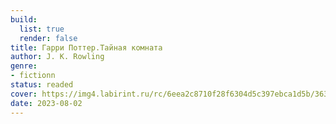 ```yaml
---
build:
  list: true
  render: false
title: Гарри Поттер.Тайная комната
author: J. K. Rowling
genre:
- fictionn
status: readed
cover: https://img4.labirint.ru/rc/6eea2c8710f28f6304d5c397ebca1d5b/363x561q80/books1/3314/cover.jpg?1422365501
date: 2023-08-02
---
```



